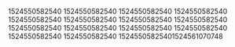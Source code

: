 1524550582540
1524550582540
1524550582540
1524550582540
1524550582540
1524550582540
1524550582540
1524550582540
1524550582540
1524550582540
1524550582540
1524550582540
1524550582540
1524550582540
15245505825401524561070748